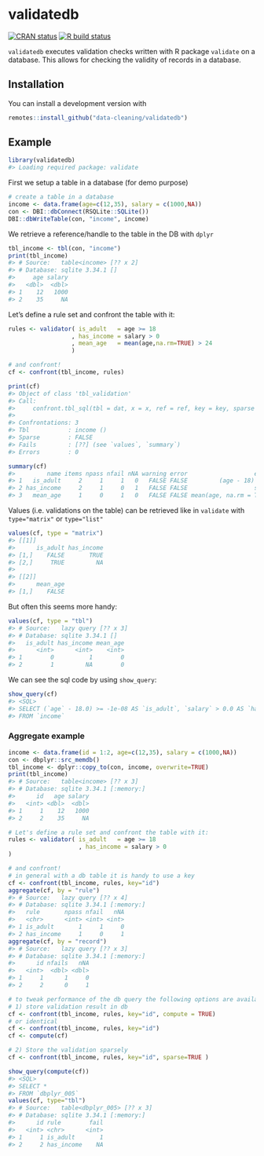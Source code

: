 
<!-- README.md is generated from README.Rmd. Please edit that file -->

# validatedb

<!-- badges: start -->

[![CRAN
status](https://www.r-pkg.org/badges/version/validatedb)](https://CRAN.R-project.org/package=validatedb)
[![R build
status](https://github.com/edwindj/validatedb/workflows/R-CMD-check/badge.svg)](https://github.com/edwindj/validatedb/actions)
<!-- [![Codecov test -->
<!-- coverage](https://codecov.io/gh/data-cleaning/validatedb/branch/master/graph/badge.svg)](https://codecov.io/gh/data-cleaning/validatedb?branch=master) -->
<!-- badges: end -->

`validatedb` executes validation checks written with R package
`validate` on a database. This allows for checking the validity of
records in a database.

## Installation

You can install a development version with

<!-- You can install the released version of validatedb from [CRAN](https://CRAN.R-project.org) with: -->

``` r
remotes::install_github("data-cleaning/validatedb")
```

## Example

``` r
library(validatedb)
#> Loading required package: validate
```

First we setup a table in a database (for demo purpose)

``` r
# create a table in a database
income <- data.frame(age=c(12,35), salary = c(1000,NA))
con <- DBI::dbConnect(RSQLite::SQLite())
DBI::dbWriteTable(con, "income", income)
```

We retrieve a reference/handle to the table in the DB with `dplyr`

``` r
tbl_income <- tbl(con, "income")
print(tbl_income)
#> # Source:   table<income> [?? x 2]
#> # Database: sqlite 3.34.1 []
#>     age salary
#>   <dbl>  <dbl>
#> 1    12   1000
#> 2    35     NA
```

Let’s define a rule set and confront the table with it:

``` r
rules <- validator( is_adult   = age >= 18
                  , has_income = salary > 0
                  , mean_age   = mean(age,na.rm=TRUE) > 24
                  )

# and confront!
cf <- confront(tbl_income, rules)

print(cf)
#> Object of class 'tbl_validation'
#> Call:
#>     confront.tbl_sql(tbl = dat, x = x, ref = ref, key = key, sparse = sparse)
#> 
#> Confrontations: 3
#> Tbl           : income ()
#> Sparse        : FALSE
#> Fails         : [??] (see `values`, `summary`)
#> Errors        : 0

summary(cf)
#>         name items npass nfail nNA warning error                   expression
#> 1   is_adult     2     1     1   0   FALSE FALSE         (age - 18) >= -1e-08
#> 2 has_income     2     1     0   1   FALSE FALSE                   salary > 0
#> 3   mean_age     1     0     1   0   FALSE FALSE mean(age, na.rm = TRUE) > 24
```

Values (i.e. validations on the table) can be retrieved like in
`validate` with `type="matrix"` or `type="list"`

``` r
values(cf, type = "matrix")
#> [[1]]
#>      is_adult has_income
#> [1,]    FALSE       TRUE
#> [2,]     TRUE         NA
#> 
#> [[2]]
#>      mean_age
#> [1,]    FALSE
```

But often this seems more handy:

``` r
values(cf, type = "tbl")
#> # Source:   lazy query [?? x 3]
#> # Database: sqlite 3.34.1 []
#>   is_adult has_income mean_age
#>      <int>      <int>    <int>
#> 1        0          1        0
#> 2        1         NA        0
```

We can see the sql code by using `show_query`:

``` r
show_query(cf)
#> <SQL>
#> SELECT (`age` - 18.0) >= -1e-08 AS `is_adult`, `salary` > 0.0 AS `has_income`, AVG(`age`) OVER () > 24.0 AS `mean_age`
#> FROM `income`
```

### Aggregate example

``` r
income <- data.frame(id = 1:2, age=c(12,35), salary = c(1000,NA))
con <- dbplyr::src_memdb()
tbl_income <- dplyr::copy_to(con, income, overwrite=TRUE)
print(tbl_income)
#> # Source:   table<income> [?? x 3]
#> # Database: sqlite 3.34.1 [:memory:]
#>      id   age salary
#>   <int> <dbl>  <dbl>
#> 1     1    12   1000
#> 2     2    35     NA

# Let's define a rule set and confront the table with it:
rules <- validator( is_adult   = age >= 18
                    , has_income = salary > 0
)

# and confront!
# in general with a db table it is handy to use a key
cf <- confront(tbl_income, rules, key="id")
aggregate(cf, by = "rule")
#> # Source:   lazy query [?? x 4]
#> # Database: sqlite 3.34.1 [:memory:]
#>   rule       npass nfail   nNA
#>   <chr>      <int> <int> <int>
#> 1 is_adult       1     1     0
#> 2 has_income     1     0     1
aggregate(cf, by = "record")
#> # Source:   lazy query [?? x 3]
#> # Database: sqlite 3.34.1 [:memory:]
#>      id nfails   nNA
#>   <int>  <dbl> <dbl>
#> 1     1      1     0
#> 2     2      0     1

# to tweak performance of the db query the following options are available
# 1) store validation result in db
cf <- confront(tbl_income, rules, key="id", compute = TRUE)
# or identical
cf <- confront(tbl_income, rules, key="id")
cf <- compute(cf)

# 2) Store the validation sparsely
cf <- confront(tbl_income, rules, key="id", sparse=TRUE )

show_query(compute(cf))
#> <SQL>
#> SELECT *
#> FROM `dbplyr_005`
values(cf, type="tbl")
#> # Source:   table<dbplyr_005> [?? x 3]
#> # Database: sqlite 3.34.1 [:memory:]
#>      id rule        fail
#>   <int> <chr>      <int>
#> 1     1 is_adult       1
#> 2     2 has_income    NA
```
